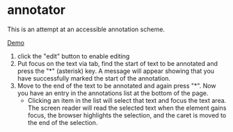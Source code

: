 # annotator

This is an attempt at an accessible annotation scheme.

[Demo](https://github.io/annotator.git/annotator.html)

1. click the "edit" button to enable editing
2. Put focus on the text via tab, find the start of text to be annotated and press the "*" (asterisk) key. A message will appear showing that you have successfully marked the start of the annotation.
3. Move to the end of the text to be annotated and again press "*".  Now you have an entry in the annotations list at the bottom of the page.  
	- Clicking an item in the list will select that text and focus the text area.  The screen reader will read the selected text when the element gains focus, the browser highlights the selection, and the caret is moved to the end of the selection.



